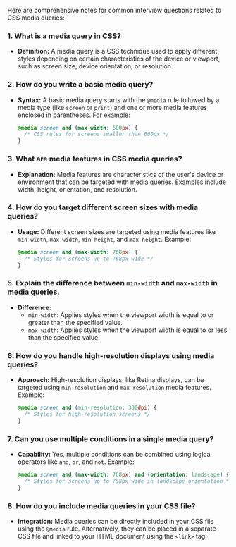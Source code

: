 Here are comprehensive notes for common interview questions related to CSS media queries:

### 1. What is a media query in CSS?

- **Definition:** A media query is a CSS technique used to apply different styles depending on certain characteristics of the device or viewport, such as screen size, device orientation, or resolution.

### 2. How do you write a basic media query?

- **Syntax:** A basic media query starts with the `@media` rule followed by a media type (like `screen` or `print`) and one or more media features enclosed in parentheses. For example:
  ```css
  @media screen and (max-width: 600px) {
    /* CSS rules for screens smaller than 600px */
  }
  ```

### 3. What are media features in CSS media queries?

- **Explanation:** Media features are characteristics of the user's device or environment that can be targeted with media queries. Examples include width, height, orientation, and resolution.

### 4. How do you target different screen sizes with media queries?

- **Usage:** Different screen sizes are targeted using media features like `min-width`, `max-width`, `min-height`, and `max-height`. Example:
  ```css
  @media screen and (max-width: 768px) {
    /* Styles for screens up to 768px wide */
  }
  ```

### 5. Explain the difference between `min-width` and `max-width` in media queries.

- **Difference:** 
  - `min-width`: Applies styles when the viewport width is equal to or greater than the specified value.
  - `max-width`: Applies styles when the viewport width is equal to or less than the specified value.

### 6. How do you handle high-resolution displays using media queries?

- **Approach:** High-resolution displays, like Retina displays, can be targeted using `min-resolution` and `max-resolution` media features. Example:
  ```css
  @media screen and (min-resolution: 300dpi) {
    /* Styles for high-resolution screens */
  }
  ```

### 7. Can you use multiple conditions in a single media query?

- **Capability:** Yes, multiple conditions can be combined using logical operators like `and`, `or`, and `not`. Example:
  ```css
  @media screen and (max-width: 768px) and (orientation: landscape) {
    /* Styles for screens up to 768px wide in landscape orientation */
  }
  ```

### 8. How do you include media queries in your CSS file?

- **Integration:** Media queries can be directly included in your CSS file using the `@media` rule. Alternatively, they can be placed in a separate CSS file and linked to your HTML document using the `<link>` tag.
